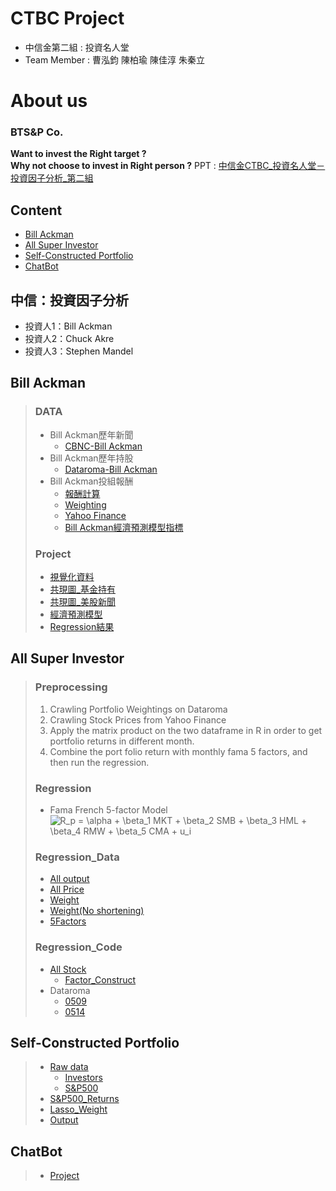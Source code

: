 # CTBC Project
- 中信金第二組 : 投資名人堂
- Team Member : 曹泓鈞 陳柏瑜 陳佳淳 朱秦立 

# About us
### BTS&P Co. 
**Want to invest the Right target ?   
Why not choose to invest in Right person ?**
PPT : [中信金CTBC_投資名人堂－投資因子分析_第二組](https://www.canva.com/design/DAD_VybQInQ/s2ptae3My8bXvohuJxfyCA/view?utm_content=DAD_VybQInQ&utm_campaign=designshare&utm_medium=link&utm_source=sharebutton)
   
    
    
    
    
## Content
- [Bill Ackman](https://github.com/chenjanice/CTBC-PROJECT#bill-ackman)
- [All Super Investor](https://github.com/chenjanice/CTBC-PROJECT#regression)
- [Self-Constructed Portfolio](https://github.com/chenjanice/CTBC-PROJECT#self-constructed-portfolio)
- [ChatBot](https://github.com/chenjanice/CTBC-PROJECT#chatbot)



## 中信：投資因子分析
 - 投資人1：Bill Ackman
 - 投資人2：Chuck Akre
 - 投資人3：Stephen Mandel


## Bill Ackman
> ### DATA
>  - Bill Ackman歷年新聞   
>    - [CBNC-Bill Ackman](https://github.com/chenjanice/CTBC-PROJECT/blob/master/%E5%85%B1%E7%8F%BE%E5%9C%96/Data_BillAckman%E6%96%B0%E8%81%9E.csv)    
>  - Bill Ackman歷年持股   
>    - [Dataroma-Bill Ackman](https://github.com/chenjanice/CTBC-PROJECT/blob/master/%E5%85%B1%E7%8F%BE%E5%9C%96/Data_%E6%8C%81%E8%82%A1%E8%B3%87%E6%96%99.csv)
>  - Bill Ackman投組報酬
>    - [報酬計算](https://github.com/chenjanice/CTBC-PROJECT/tree/master/Bill%20Ackman's%20Portfolio%20Return/Return%20of%20Portfolio/R)
>    - [Weighting](https://github.com/chenjanice/CTBC-PROJECT/tree/master/Bill%20Ackman's%20Portfolio%20Return/Dataroma%20Weight%20Crawling)
>    - [Yahoo Finance](https://github.com/chenjanice/CTBC-PROJECT/tree/master/Bill%20Ackman's%20Portfolio%20Return/Yahoo%20Finance)
>    - [Bill Ackman經濟預測模型指標](https://github.com/chenjanice/CTBC-PROJECT/tree/master/%E7%B6%93%E6%BF%9F%E9%A0%90%E6%B8%AC%E6%A8%A1%E5%9E%8B/Data)
> ### Project
> - [視覺化資料](https://github.com/chenjanice/CTBC-PROJECT/blob/master/%E5%85%B1%E7%8F%BE%E5%9C%96/%E8%A6%96%E8%A6%BA%E5%8C%96.ipynb)
>  - [共現圖_基金持有](https://github.com/chenjanice/CTBC-PROJECT/blob/master/%E5%85%B1%E7%8F%BE%E5%9C%96/%E5%85%B1%E7%8F%BE%E5%9C%96_%E5%9F%BA%E9%87%91%E6%8C%81%E6%9C%89.ipynb)
>  - [共現圖_美股新聞](https://github.com/chenjanice/CTBC-PROJECT/blob/master/%E5%85%B1%E7%8F%BE%E5%9C%96/%E5%85%B1%E7%8F%BE%E5%9C%96_%E7%BE%8E%E8%82%A1%E6%96%B0%E8%81%9E.ipynb)
>  - [經濟預測模型](https://github.com/chenjanice/CTBC-PROJECT/tree/master/%E7%B6%93%E6%BF%9F%E9%A0%90%E6%B8%AC%E6%A8%A1%E5%9E%8B)
>  - [Regression結果](https://github.com/chenjanice/CTBC-PROJECT/blob/master/Bill%20Ackman's%20Portfolio%20Return/readme.md)
## All Super Investor
> ### Preprocessing
> 1. Crawling Portfolio Weightings on Dataroma
> 2. Crawling Stock Prices from Yahoo Finance
> 3. Apply the matrix product on the two dataframe in R in order to get portfolio returns in different month.
> 4. Combine the port folio return with monthly fama 5 factors, and then run the regression.
>
> ### Regression
> * Fama French 5-factor Model
> ![R_p = \alpha + \beta_1 MKT + \beta_2 SMB + \beta_3 HML + \beta_4 RMW + \beta_5 CMA + u_i](https://render.githubusercontent.com/render/math?math=R_p%20%3D%20%5Calpha%20%2B%20%5Cbeta_1%20MKT%20%2B%20%5Cbeta_2%20SMB%20%2B%20%5Cbeta_3%20HML%20%2B%20%5Cbeta_4%20RMW%20%2B%20%5Cbeta_5%20CMA%20%2B%20u_i)
>
> ### Regression_Data
>   -  [All output](https://github.com/chenjanice/CTBC-PROJECT/tree/master/ALL%20Super%20Investors'%20Portfolio/ALL%20Super%20Investors'%20Portfolio%20in%20R/reg%20output/regression%20table)
>   -  [All Price](https://github.com/chenjanice/CTBC-PROJECT/blob/master/ALL%20Super%20Investors'%20Portfolio/ALL%20Super%20Investors'%20Portfolio%20in%20R/raw%20data/ALL_Prices.csv)
>   -  [Weight](https://github.com/chenjanice/CTBC-PROJECT/tree/master/ALL%20Super%20Investors'%20Portfolio/ALL%20Super%20Investors'%20Portfolio%20in%20R/raw%20data/super_investors)
>   -  [Weight(No shortening)](https://github.com/chenjanice/CTBC-PROJECT/tree/master/ALL%20Super%20Investors'%20Portfolio/ALL%20Super%20Investors'%20Portfolio%20in%20R/raw%20data/super_investors_without_shortening)
>   -  [5Factors](https://github.com/chenjanice/CTBC-PROJECT/blob/master/ALL%20Super%20Investors'%20Portfolio/ALL%20Super%20Investors'%20Portfolio%20in%20R/raw%20data/F-F_Research_Data_5_Factors_2x3.CSV)
> 
> ### Regression_Code
> - [All Stock](https://github.com/chenjanice/CTBC-PROJECT/blob/master/ALL%20Super%20Investors'%20Portfolio/2020-05-09_ALL_STOCKS.ipynb)
>   -  [Factor_Construct](https://github.com/chenjanice/CTBC-PROJECT/tree/master/Factor_Construct)
> - Dataroma
>   - [0509](https://github.com/chenjanice/CTBC-PROJECT/blob/master/ALL%20Super%20Investors'%20Portfolio/2020-05-09_Dataroma.ipynb)
>   - [0514](https://github.com/chenjanice/CTBC-PROJECT/blob/master/ALL%20Super%20Investors'%20Portfolio/2020-05-14_Dataroma.ipynb)

## Self-Constructed Portfolio
> - [Raw data](https://github.com/chenjanice/CTBC-PROJECT/tree/master/Self-Constructed%20Portfolio/raw%20data)
>   - [Investors](https://github.com/chenjanice/CTBC-PROJECT/tree/master/Self-Constructed%20Portfolio/raw%20data/Investors)
>   - [S&P500](https://github.com/chenjanice/CTBC-PROJECT/tree/master/Self-Constructed%20Portfolio/raw%20data/SP500)
> - [S&P500_Returns](https://github.com/chenjanice/CTBC-PROJECT/blob/master/Self-Constructed%20Portfolio/01%20-%20SP500_Returns_0528.R)
> - [Lasso_Weight](https://github.com/chenjanice/CTBC-PROJECT/blob/master/Self-Constructed%20Portfolio/02%20-%20Lasso_weight_0530-3.R)
> - [Output](https://github.com/chenjanice/CTBC-PROJECT/tree/master/Self-Constructed%20Portfolio/R%20files/output)

## ChatBot
> - [Project](https://github.com/chenjanice/CTBC-PROJECT/tree/master/chatbot)

  
